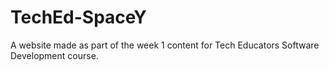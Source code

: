 # TechEd-SpaceY

A website made as part of the week 1 content for Tech Educators Software Development course.
